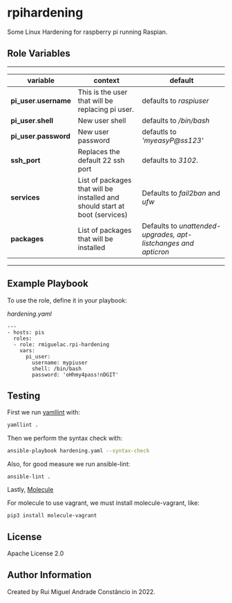 rpihardening
=========

Some Linux Hardening for raspberry pi running Raspian.

**Role Variables**
--------------

---
| variable                 | context                                                                     | default                                                         |
| ------------------------ | --------------------------------------------------------------------------- | --------------------------------------------------------------- |
| **pi_user**.**username** | This is the user that will be replacing pi user.                            | defaults to _raspiuser_                                         |
| **pi_user**.**shell**    | New user shell                                                              | defaults to _/bin/bash_                                         |
| **pi_user**.**password** | New user password                                                           | defautls to _'myeasyP@ss123'_                                   |
| **ssh_port**             | Replaces the default 22 ssh port                                            | defaults to _3102_.                                             |
| **services**             | List of packages that will be installed and should start at boot (services) | Defaults to _fail2ban_ and _ufw_                                |
| **packages**             | List of packages that will be installed                                     | Defaults to _unattended-upgrades, apt-listchanges and apticron_ |
---

**Example Playbook**
----------------

To use the role, define it in your playbook:

_hardening.yaml_

```
---
- hosts: pis
  roles:
  - role: rmiguelac.rpi-hardening
    vars:
      pi_user:
        username: mypiuser
        shell: /bin/bash
        password: 'oHhmy4pass!nDGIT'
```

**Testing**
-------

First we run [yamllint](https://yamllint.readthedocs.io/en/stable/) with:

```bash
yamllint .
```

Then we perform the syntax check with:

```bash
ansible-playbook hardening.yaml --syntax-check
```

Also, for good measure we run ansible-lint:

```
ansible-lint .
```

Lastly, [Molecule](https://molecule.readthedocs.io/en/latest/)

For molecule to use vagrant, we must install molecule-vagrant, like:

```
pip3 install molecule-vagrant
```

**License**
-------

Apache License 2.0

**Author Information**
------------------

Created by Rui Miguel Andrade Constâncio in 2022.
